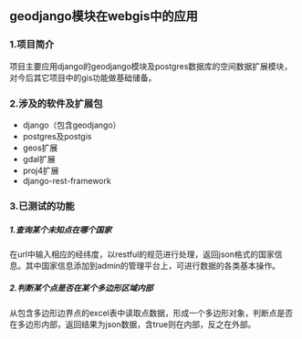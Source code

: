 ## geodjango模块在webgis中的应用
### 1.项目简介
项目主要应用django的geodjango模块及postgres数据库的空间数据扩展模块，对今后其它项目中的gis功能做基础储备。

### 2.涉及的软件及扩展包
- django（包含geodjango）
- postgres及postgis
- geos扩展
- gdal扩展
- proj4扩展
- django-rest-framework

### 3.已测试的功能
##### 1.查询某个未知点在哪个国家
在url中输入相应的经纬度，以restful的规范进行处理，返回json格式的国家信息。其中国家信息添加到admin的管理平台上，可进行数据的各类基本操作。

##### 2.判断某个点是否在某个多边形区域内部
从包含多边形边界点的excel表中读取点数据，形成一个多边形对象，判断点是否在多边形内部，返回结果为json数据，含true则在内部，反之在外部。